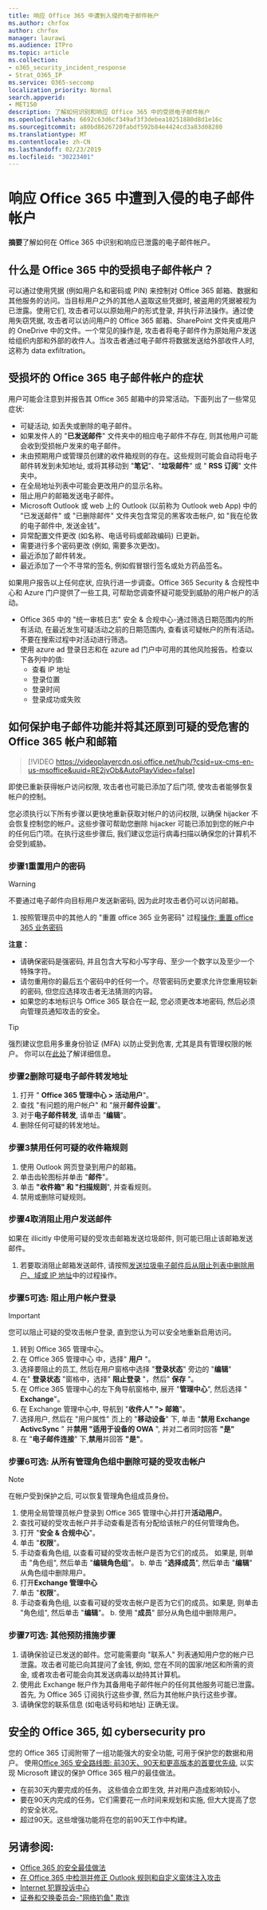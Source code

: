 ```yaml
---
title: 响应 Office 365 中遭到入侵的电子邮件帐户
ms.author: chrfox
author: chrfox
manager: laurawi
ms.audience: ITPro
ms.topic: article
ms.collection:
- o365_security_incident_response
- Strat_O365_IP
ms.service: O365-seccomp
localization_priority: Normal
search.appverid:
- MET150
description: 了解如何识别和响应 Office 365 中的受损电子邮件帐户
ms.openlocfilehash: 6692c63d6cf349af3f3debea10251880d8d1e16c
ms.sourcegitcommit: a80bd8626720fabdf592b84e4424cd3a83d08280
ms.translationtype: MT
ms.contentlocale: zh-CN
ms.lasthandoff: 02/23/2019
ms.locfileid: "30223401"
---
```

# <a name="responding-to-a-compromised-email-account-in-office-365"></a>响应 Office 365 中遭到入侵的电子邮件帐户

**摘要**了解如何在 Office 365 中识别和响应已泄露的电子邮件帐户。

## <a name="what-is-a-compromised-email-account-in-office-365"></a>什么是 Office 365 中的受损电子邮件帐户？
可以通过使用凭据 (例如用户名和密码或 PIN) 来控制对 Office 365 邮箱、数据和其他服务的访问。当目标用户之外的其他人盗取这些凭据时, 被盗用的凭据被视为已泄露。使用它们, 攻击者可以以原始用户的形式登录, 并执行非法操作。通过使用失窃凭据, 攻击者可以访问用户的 Office 365 邮箱、SharePoint 文件夹或用户的 OneDrive 中的文件。一个常见的操作是, 攻击者将电子邮件作为原始用户发送给组织内部和外部的收件人。当攻击者通过电子邮件将数据发送给外部收件人时, 这称为 data exfiltration。

## <a name="symptoms-of-a-compromised-office-365-email-account"></a>受损坏的 Office 365 电子邮件帐户的症状
用户可能会注意到并报告其 Office 365 邮箱中的异常活动。下面列出了一些常见症状:
- 可疑活动, 如丢失或删除的电子邮件。
- 如果发件人的 "**已发送邮件**" 文件夹中的相应电子邮件不存在, 则其他用户可能会收到受损帐户发来的电子邮件。
- 未由预期用户或管理员创建的收件箱规则的存在。这些规则可能会自动将电子邮件转发到未知地址, 或将其移动到 "**笔记**"、"**垃圾邮件**" 或 " **RSS 订阅**" 文件夹中。
- 在全局地址列表中可能会更改用户的显示名称。
- 阻止用户的邮箱发送电子邮件。
- Microsoft Outlook 或 web 上的 Outlook (以前称为 Outlook web App) 中的 "已发送邮件" 或 "已删除邮件" 文件夹包含常见的黑客攻击帐户, 如 "我在伦敦的电子邮件中, 发送金钱"。
- 异常配置文件更改 (如名称、电话号码或邮政编码) 已更新。
- 需要进行多个密码更改 (例如, 需要多次更改)。
- 最近添加了邮件转发。
- 最近添加了一个不寻常的签名, 例如假冒银行签名或处方药品签名。

如果用户报告以上任何症状, 应执行进一步调查。Office 365 Security & 合规性中心和 Azure 门户提供了一些工具, 可帮助您调查怀疑可能受到威胁的用户帐户的活动。
- Office 365 中的 "统一审核日志" 安全 & 合规中心-通过筛选日期范围内的所有活动, 在最近发生可疑活动之前的日期范围内, 查看该可疑帐户的所有活动。不要在搜索过程中对活动进行筛选。
- 使用 azure ad 登录日志和在 azure ad 门户中可用的其他风险报告。检查以下各列中的值:
    - 查看 IP 地址
    - 登录位置
    - 登录时间
    - 登录成功或失败

## <a name="how-to-secure-and-restore-email-function-to-a-suspected-compromised-office-365-account-and-mailbox"></a>如何保护电子邮件功能并将其还原到可疑的受危害的 Office 365 帐户和邮箱

> [!VIDEO https://videoplayercdn.osi.office.net/hub/?csid=ux-cms-en-us-msoffice&uuid=RE2jvOb&AutoPlayVideo=false]

即使已重新获得帐户访问权限, 攻击者也可能已添加了后门项, 使攻击者能够恢复帐户的控制。

您必须执行以下所有步骤以更快地重新获取对帐户的访问权限, 以确保 hijacker 不会恢复控制您的帐户。这些步骤可帮助您删除 hijacker 可能已添加到您的帐户中的任何后门项。在执行这些步骤后, 我们建议您运行病毒扫描以确保您的计算机不会受到威胁。

### <a name="step-1-reset-the-users-password"></a>步骤1重置用户的密码
> [!WARNING]
> 不要通过电子邮件向目标用户发送新密码, 因为此时攻击者仍可以访问邮箱。

1. 按照管理员中的其他人的 "重置 office 365 业务密码" 过程[操作: 重置 office 365 业务密码](https://support.office.com/article/admins-reset-office-365-business-passwords-7a5d073b-7fae-4aa5-8f96-9ecd041aba9c)

**注意：**
- 请确保密码是强密码, 并且包含大写和小写字母、至少一个数字以及至少一个特殊字符。 
- 请勿重用你的最后五个密码中的任何一个。尽管密码历史要求允许您重用较新的密码, 但您应选择攻击者无法猜测的内容。
- 如果您的本地标识与 Office 365 联合在一起, 您必须更改本地密码, 然后必须向管理员通知攻击的安全。

> [!TIP]
> 强烈建议您启用多重身份验证 (MFA) 以防止受到危害, 尤其是具有管理权限的帐户。 你可以在[此处](https://support.office.com/en-us/article/Set-up-multi-factor-authentication-for-Office-365-users-8f0454b2-f51a-4d9c-bcde-2c48e41621c6)了解详细信息。

### <a name="step-2-remove-suspicious-email-forwarding-addresses"></a>步骤2删除可疑电子邮件转发地址
1. 打开 " **Office 365 管理中心 > 活动用户**"。
2. 查找 "有问题的用户帐户" 和 "展开**邮件设置**"。
3. 对于**电子邮件转发**, 请单击 "**编辑**"。
4. 删除任何可疑的转发地址。

### <a name="step-3-disable-any-suspicious-inbox-rules"></a>步骤3禁用任何可疑的收件箱规则
1. 使用 Outlook 网页登录到用户的邮箱。
2. 单击齿轮图标并单击 "**邮件**"。
3. 单击 **"收件箱" 和 "扫描规则**", 并查看规则。
4. 禁用或删除可疑规则。

### <a name="step-4-unblock-the-user-from-sending-mail"></a>步骤4取消阻止用户发送邮件
如果在 illicitly 中使用可疑的受攻击邮箱发送垃圾邮件, 则可能已阻止该邮箱发送邮件。
1. 若要取消阻止邮箱发送邮件, 请按照[发送垃圾电子邮件后从阻止列表中删除用户、域或 IP 地址](https://docs.microsoft.com/Office365/SecurityCompliance/removing-a-user-domain-or-ip-address-from-a-block-list-after-sending-spam-email )中的过程操作。

### <a name="step-5-optional-block-the-user-account-from-signing-in"></a>步骤5可选: 阻止用户帐户登录
> [!IMPORTANT]
> 您可以阻止可疑的受攻击帐户登录, 直到您认为可以安全地重新启用访问。

1. 转到 Office 365 管理中心。
2. 在 Office 365 管理中心 中，选择" **用户** "。
3. 选择要阻止的员工, 然后在用户窗格中选择 "**登录状态**" 旁边的 "**编辑**"
4. 在" **登录状态** "窗格中，选择" **阻止登录** "，然后" **保存** "。 
5. 在 Office 365 管理中心的左下角导航窗格中, 展开 "**管理中心**", 然后选择 " **Exchange**"。
6. 在 Exchange 管理中心中, 导航到 "**收件人" "> 邮箱**"。
7. 选择用户, 然后在 "用户属性" 页上的 "**移动设备**" 下, 单击 "**禁用 Exchange ActivcSync** " 并**禁用 "适用于设备的 OWA** ", 并对二者同时回答 **"是"**
8. 在 "**电子邮件连接**" 下,**禁用**并回答 **"是"**。 

### <a name="step-6-optional-remove-the-suspected-compromised-account-from-all-administrative-role-groups"></a>步骤6可选: 从所有管理角色组中删除可疑的受攻击帐户
> [!NOTE]
> 在帐户受到保护之后, 可以恢复管理角色组成员身份。

1. 使用全局管理员帐户登录到 Office 365 管理中心并打开**活动用户**。
2. 查找可疑的受攻击帐户并手动查看是否有分配给该帐户的任何管理角色。
3. 打开 "**安全 & 合规中心**"。
4. 单击 "**权限**"。
5. 手动查看角色组, 以查看可疑的受攻击帐户是否为它们的成员。 如果是, 则单击 "角色组", 然后单击 "**编辑角色组**"。 b. 单击 "**选择成员**", 然后单击 "**编辑**" 从角色组中删除用户。
6. 打开**Exchange 管理中心**
7. 单击 "**权限**"。
8. 手动查看角色组, 以查看可疑的受攻击帐户是否为它们的成员。如果是, 则单击 "角色组", 然后单击 "**编辑**"。 b. 使用 "**成员**" 部分从角色组中删除用户。

### <a name="step-7-optional-additional-precautionary-steps"></a>步骤7可选: 其他预防措施步骤
1. 请确保验证已发送的邮件。您可能需要向 "联系人" 列表通知用户您的帐户已泄露。攻击者可能已向其提问了金钱, 例如, 您在不同的国家/地区和所需的资金, 或者攻击者可能会向其发送病毒以劫持其计算机。
2. 使用此 Exchange 帐户作为其备用电子邮件帐户的任何其他服务可能已泄露。首先, 为 Office 365 订阅执行这些步骤, 然后为其他帐户执行这些步骤。
3. 请确保您的联系信息 (如电话号码和地址) 正确无误。

## <a name="secure-office-365-like-a-cybersecurity-pro"></a>安全的 Office 365, 如 cybersecurity pro
您的 Office 365 订阅附带了一组功能强大的安全功能, 可用于保护您的数据和用户。 使用[Office 365 安全路线图: 前30天、90天和更高版本的首要优先级](https://support.office.com/article/Office-365-security-roadmap-Top-priorities-for-the-first-30-days-90-days-and-beyond-28c86a1c-e4dd-4aad-a2a6-c768a21cb352), 以实现 Microsoft 建议的保护 Office 365 租户的最佳做法。
- 在前30天内要完成的任务。 这些值会立即生效, 并对用户造成影响较小。
- 要在90天内完成的任务。它们需要花一点时间来规划和实施, 但大大提高了您的安全状况。
- 超过90天。这些增强功能将在您的前90天工作中构建。

## <a name="see-also"></a>另请参阅:
- [Office 365 的安全最佳做法](https://support.office.com/article/Security-best-practices-for-Office-365-9295e396-e53d-49b9-ae9b-0b5828cdedc3)
- [在 Office 365 中检测并修正 Outlook 规则和自定义窗体注入攻击](detect-and-remediate-outlook-rules-forms-attack.md)
- [Internet 犯罪投诉中心](http://www.ic3.gov/preventiontips.aspx)
- [证券和交换委员会-"网络钓鱼" 欺诈](http://www.sec.gov/investor/pubs/phishing.htm)
